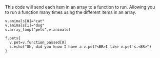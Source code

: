 This code will send each item in an array to a function to run. Allowing you to run a function many times using the different items in an array.

```
v.animals[0]="cat"
v.animals[1]="dog"
s.array_loop("pets",v.animals)

f.pets{
  v.pet=v.function_passed[0]
  s.echo("Oh, did you know I have a v.pet?<BR>I like v.pet's.<BR>")
}
```
